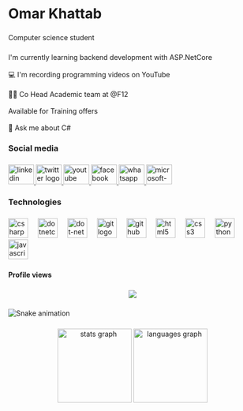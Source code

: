 <h1 align="left">Omar Khattab</h1>

###

<p align="left">Computer science student</p>

###

<p align="left">I'm currently learning backend development with ASP.NetCore<br><br>💻 I'm recording programming videos on YouTube<br><br>👨‍💻 Co Head Academic team at @F12<br><br>Available for Training offers<br><br>💬 Ask me about C#</p>

###

<h3 align="left">Social media</h3>

###

<div align="left">
  <a href="https://www.linkedin.com/in/omar-khattab-4a393b200/" target="_blank">
    <img src="https://raw.githubusercontent.com/maurodesouza/profile-readme-generator/master/src/assets/icons/social/linkedin/default.svg" width="52" height="40" alt="linkedin logo"  />
  </a>
  <a href="https://twitter.com/omar_khattab6" target="_blank">
    <img src="https://raw.githubusercontent.com/maurodesouza/profile-readme-generator/master/src/assets/icons/social/twitter/default.svg" width="52" height="40" alt="twitter logo"  />
  </a>
  <a href="https://www.youtube.com/@omarkhatap279" target="_blank">
    <img src="https://raw.githubusercontent.com/maurodesouza/profile-readme-generator/master/src/assets/icons/social/youtube/default.svg" width="52" height="40" alt="youtube logo"  />
  </a>
  <a href="https://www.facebook.com/profile.php?id=100021529052323" target="_blank">
    <img src="https://raw.githubusercontent.com/maurodesouza/profile-readme-generator/master/src/assets/icons/social/facebook/default.svg" width="52" height="40" alt="facebook logo"  />
  </a>
  <a href="https://api.whatsapp.com/send?phone=201143753753&text=%D8%A7%D9%84%D8%B3%D9%84%D8%A7%D9%85%20%D8%B9%D9%84%D9%8A%D9%83%D9%85%20%D9%88%D8%B1%D8%AD%D9%85%D8%A9%20%D8%A7%D9%84%D9%84%D9%87%20%D9%88%D8%A8%D8%B1%D9%83%D8%A7%D8%AA%D8%A9%20" target="_blank">
    <img src="https://raw.githubusercontent.com/maurodesouza/profile-readme-generator/master/src/assets/icons/social/whatsapp/default.svg" width="52" height="40" alt="whatsapp logo"  />
  </a>
  <a href="323232605@sha.edu.eg" target="_blank">
    <img src="https://raw.githubusercontent.com/maurodesouza/profile-readme-generator/master/src/assets/icons/social/microsoft-outlook/default.svg" width="52" height="40" alt="microsoft-outlook logo"  />
  </a>
</div>

###

<h3 align="left">Technologies</h3>

###

<div align="left">
  <img src="https://cdn.jsdelivr.net/gh/devicons/devicon/icons/csharp/csharp-plain.svg" height="40" alt="csharp logo"  />
  <img width="12" />
  <img src="https://cdn.jsdelivr.net/gh/devicons/devicon/icons/dotnetcore/dotnetcore-original.svg" height="40" alt="dotnetcore logo"  />
  <img width="12" />
  <img src="https://cdn.jsdelivr.net/gh/devicons/devicon/icons/dot-net/dot-net-plain-wordmark.svg" height="40" alt="dot-net logo"  />
  <img width="12" />
  <img src="https://cdn.jsdelivr.net/gh/devicons/devicon/icons/git/git-original.svg" height="40" alt="git logo"  />
  <img width="12" />
  <img src="https://skillicons.dev/icons?i=github" height="40" alt="github logo"  />
  <img width="12" />
  <img src="https://cdn.jsdelivr.net/gh/devicons/devicon/icons/html5/html5-original.svg" height="40" alt="html5 logo"  />
  <img width="12" />
  <img src="https://cdn.jsdelivr.net/gh/devicons/devicon/icons/css3/css3-original.svg" height="40" alt="css3 logo"  />
  <img width="12" />
  <img src="https://cdn.jsdelivr.net/gh/devicons/devicon/icons/python/python-original.svg" height="40" alt="python logo"  />
  <img width="12" />
  <img src="https://cdn.jsdelivr.net/gh/devicons/devicon/icons/javascript/javascript-original.svg" height="40" alt="javascript logo"  />
</div>

###

<h4 align="left">Profile views</h4>

###

<div align="center">
  <img src="https://profile-counter.glitch.me/Umar-Khattab/count.svg?"  />
</div>

###

<img src="https://raw.githubusercontent.com/Umar-Khattab/Umar-Khattab/output/snake.svg" alt="Snake animation" />

###

<div align="center">
  <img src="https://github-readme-stats.vercel.app/api?username=Umar-Khattab&hide_title=false&hide_rank=false&show_icons=true&include_all_commits=true&count_private=true&disable_animations=false&theme=dracula&locale=en&hide_border=false&order=1" height="150" alt="stats graph"  />
  <img src="https://github-readme-stats.vercel.app/api/top-langs?username=Umar-Khattab&locale=en&hide_title=false&layout=compact&card_width=320&langs_count=5&theme=dracula&hide_border=false&order=2" height="150" alt="languages graph"  />
</div>

###
